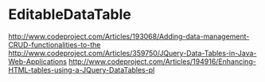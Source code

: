 # EditableDataTable
http://www.codeproject.com/Articles/193068/Adding-data-management-CRUD-functionalities-to-the
http://www.codeproject.com/Articles/359750/JQuery-Data-Tables-in-Java-Web-Applications
http://www.codeproject.com/Articles/194916/Enhancing-HTML-tables-using-a-JQuery-DataTables-pl
